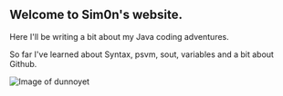 ## Welcome to Sim0n's website.

Here I'll be writing a bit about my Java coding adventures. 

So far I've learned about Syntax, psvm, sout, variables and a bit about Github. 

![Image of dunnoyet](https://cdn.pixabay.com/photo/2015/04/23/22/00/tree-736885_1280.jpg)



